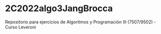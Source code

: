 # 2C2022algo3JangBrocca
Repositorio para ejercicios de Algoritmos y Programación III (7507/9502) - Curso Leveroni
